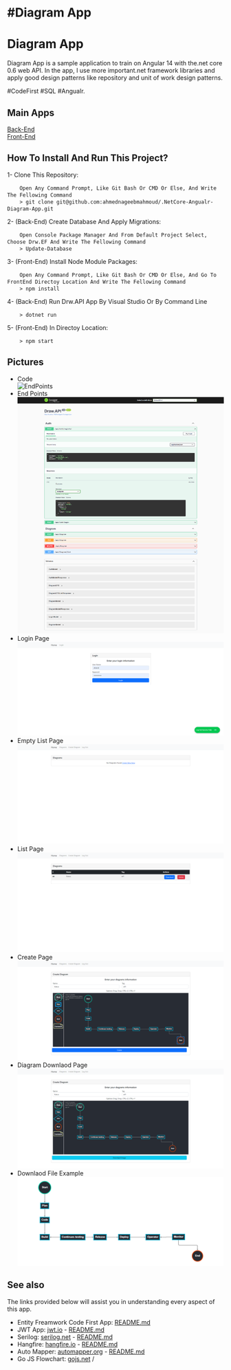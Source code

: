# #Diagram App

Diagram App
=====
Diagram App is a sample application to train on Angular 14 with the.net core 0.6 web API. In the app, I use more important.net framework libraries and apply good design patterns like repository and unit of work design patterns.

#CodeFirst #SQL #Angualr.

## Main Apps
[Back-End](https://github.com/ahmednageebmahmoud/Learn-By-Examples/main/.NetCore-Angualr-Diagram-App/BackEnd) <br>
[Front-End](https://github.com/ahmednageebmahmoud/Learn-By-Examples/main/.NetCore-Angualr-Diagram-App/FrontEnd)

How To Install And Run This Project?
-----------------------------------------
1- Clone This Repository:
```
    Open Any Command Prompt, Like Git Bash Or CMD Or Else, And Write The Fellowing Command
    > git clone git@github.com:ahmednageebmahmoud/.NetCore-Angualr-Diagram-App.git
```

2- (Back-End) Create Database And Apply Migrations:
```
    Open Console Package Manager And From Default Project Select, Choose Drw.EF And Write The Fellowing Command
    > Update-Database 
```

3- (Front-End) Install Node Module Packages:
```
    Open Any Command Prompt, Like Git Bash Or CMD Or Else, And Go To FrontEnd Directoy Location And Write The Fellowing Command
    > npm install 
```
 
4- (Back-End) Run Drw.API App By Visual Studio Or By Command Line 
```
    > dotnet run 
```
5- (Front-End) In Directoy Location:
```
    > npm start
```

Pictures
--------------------------------------------------------------------------------
- Code
<br>![EndPoints](https://github.com/ahmednageebmahmoud/Learn-By-Examples/main/.NetCore-Angualr-Diagram-App//Documentation/Code.png?raw=true)
- End Points
<br>![EndPoints](https://raw.githubusercontent.com/ahmednageebmahmoud/Learn-By-Examples/main//.NetCore-Angualr-Diagram-App//Documentation/End%20Points.png?raw=true)
- Login Page
<br> ![Login Page](https://raw.githubusercontent.com/ahmednageebmahmoud/Learn-By-Examples/main//.NetCore-Angualr-Diagram-App//Documentation/Login%20Page.png?raw=true)
- Empty List Page
<br> ![Diagram Empty List Page](https://raw.githubusercontent.com/ahmednageebmahmoud/Learn-By-Examples/main//.NetCore-Angualr-Diagram-App//Documentation/Diagram%20List%20Page%20Empty.png?raw=true)
- List Page
<br> ![Diagram List Page](https://raw.githubusercontent.com/ahmednageebmahmoud/Learn-By-Examples/main//.NetCore-Angualr-Diagram-App//Documentation/Diagram%20List%20Page.png?raw=true)
- Create Page
<br> ![Diagram Create Page](https://raw.githubusercontent.com/ahmednageebmahmoud/Learn-By-Examples/main//.NetCore-Angualr-Diagram-App//Documentation/Diagram%20Create%20Page.png?raw=true)
- Diagram Downlaod Page
<br> ![Diagram Downlaod Page](https://raw.githubusercontent.com/ahmednageebmahmoud/Learn-By-Examples/main//.NetCore-Angualr-Diagram-App//Documentation/Diagram%20Downlaod%20Page.png?raw=true)
- Downlaod File Example
<br> ![Downlaod File Example](https://raw.githubusercontent.com/ahmednageebmahmoud/Learn-By-Examples/main//.NetCore-Angualr-Diagram-App//Documentation/Diagram%20Downlaod%20Example.png?raw=true)



See also
--------------------------------------------------------------------------------

The links provided below will assist you in understanding every aspect of this app. 

* Entity Freamwork Code First App: [README.md](https://github.com/ahmednageebmahmoud/Learn-By-Examples/tree/main/LearnNetCoreWepAPI/Entity%20Framework)
* JWT App: [jwt.io](https://jwt.io/) - [README.md](https://github.com/ahmednageebmahmoud/Learn-By-Examples/tree/main/LearnNetCoreWepAPI/LearnNetCoreWepAPI.Authorization)
* Serilog: [serilog.net](https://serilog.net/) - [README.md](https://github.com/ahmednageebmahmoud/Learn-By-Examples/tree/main/.NetCore-Angualr-Diagram-App//SerilogREADME.md) 
* Hangfire:  [hangfire.io](https://www.hangfire.io) - [README.md](https://github.com/ahmednageebmahmoud/Learn-By-Examples/tree/main/.NetCore-Angualr-Diagram-App//HangfireREADME.md) 
* Auto Mapper:  [automapper.org](https://automapper.org/) - [README.md](https://github.com/ahmednageebmahmoud/Learn-By-Examples/tree/main/.NetCore-Angualr-Diagram-App//AutoMapperREADME.md) 
* Go JS Flowchart: [gojs.net](https://gojs.net/latest/samples/flowchart.html)
/
